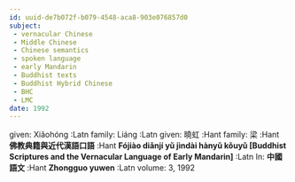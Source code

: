 ```yaml
---
id: uuid-de7b072f-b079-4548-aca8-903e076857d0
subject: 
 - vernacular Chinese
 - Middle Chinese
 - Chinese semantics
 - spoken language
 - early Mandarin
 - Buddhist texts
 - Buddhist Hybrid Chinese
 - BHC
 - LMC
date: 1992
---
```


given: Xiǎohóng :Latn
family: Liáng :Latn
given: 曉虹 :Hant
family: 梁 :Hant
**佛教典籍與近代漢語口語** :Hant
**Fójiào diǎnjí yǔ jìndài hànyǔ kǒuyǔ [Buddhist Scriptures and the Vernacular Language of Early Mandarin]** :Latn
In: 
**中國語文** :Hant
**Zhongguo yuwen** :Latn
volume: 3, 1992